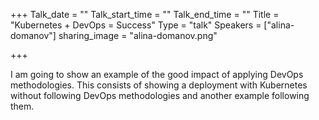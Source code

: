 +++
Talk_date = ""
Talk_start_time = ""
Talk_end_time = ""
Title = "Kubernetes + DevOps = Success"
Type = "talk"
Speakers = ["alina-domanov"]
sharing_image = "alina-domanov.png"

+++

I am going to show an example of the good impact of applying DevOps methodologies. This consists of showing a deployment with Kubernetes without following DevOps methodologies and another example following them.
